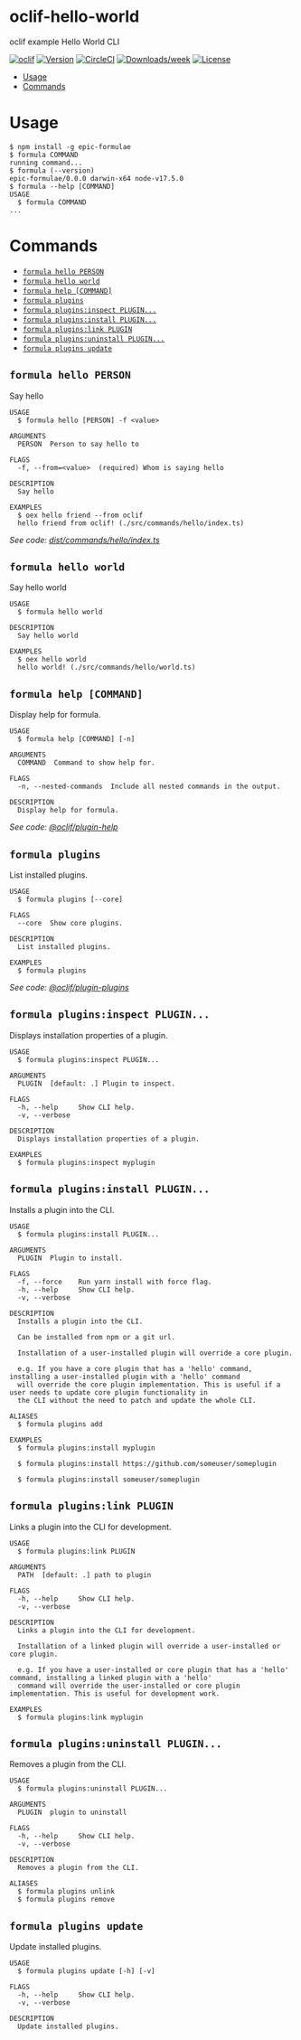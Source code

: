 oclif-hello-world
=================

oclif example Hello World CLI

[![oclif](https://img.shields.io/badge/cli-oclif-brightgreen.svg)](https://oclif.io)
[![Version](https://img.shields.io/npm/v/oclif-hello-world.svg)](https://npmjs.org/package/oclif-hello-world)
[![CircleCI](https://circleci.com/gh/oclif/hello-world/tree/main.svg?style=shield)](https://circleci.com/gh/oclif/hello-world/tree/main)
[![Downloads/week](https://img.shields.io/npm/dw/oclif-hello-world.svg)](https://npmjs.org/package/oclif-hello-world)
[![License](https://img.shields.io/npm/l/oclif-hello-world.svg)](https://github.com/oclif/hello-world/blob/main/package.json)

<!-- toc -->
* [Usage](#usage)
* [Commands](#commands)
<!-- tocstop -->
# Usage
<!-- usage -->
```sh-session
$ npm install -g epic-formulae
$ formula COMMAND
running command...
$ formula (--version)
epic-formulae/0.0.0 darwin-x64 node-v17.5.0
$ formula --help [COMMAND]
USAGE
  $ formula COMMAND
...
```
<!-- usagestop -->
# Commands
<!-- commands -->
* [`formula hello PERSON`](#formula-hello-person)
* [`formula hello world`](#formula-hello-world)
* [`formula help [COMMAND]`](#formula-help-command)
* [`formula plugins`](#formula-plugins)
* [`formula plugins:inspect PLUGIN...`](#formula-pluginsinspect-plugin)
* [`formula plugins:install PLUGIN...`](#formula-pluginsinstall-plugin)
* [`formula plugins:link PLUGIN`](#formula-pluginslink-plugin)
* [`formula plugins:uninstall PLUGIN...`](#formula-pluginsuninstall-plugin)
* [`formula plugins update`](#formula-plugins-update)

## `formula hello PERSON`

Say hello

```
USAGE
  $ formula hello [PERSON] -f <value>

ARGUMENTS
  PERSON  Person to say hello to

FLAGS
  -f, --from=<value>  (required) Whom is saying hello

DESCRIPTION
  Say hello

EXAMPLES
  $ oex hello friend --from oclif
  hello friend from oclif! (./src/commands/hello/index.ts)
```

_See code: [dist/commands/hello/index.ts](https://github.com/micapam/epic-formulae/blob/v0.0.0/dist/commands/hello/index.ts)_

## `formula hello world`

Say hello world

```
USAGE
  $ formula hello world

DESCRIPTION
  Say hello world

EXAMPLES
  $ oex hello world
  hello world! (./src/commands/hello/world.ts)
```

## `formula help [COMMAND]`

Display help for formula.

```
USAGE
  $ formula help [COMMAND] [-n]

ARGUMENTS
  COMMAND  Command to show help for.

FLAGS
  -n, --nested-commands  Include all nested commands in the output.

DESCRIPTION
  Display help for formula.
```

_See code: [@oclif/plugin-help](https://github.com/oclif/plugin-help/blob/v5.1.11/src/commands/help.ts)_

## `formula plugins`

List installed plugins.

```
USAGE
  $ formula plugins [--core]

FLAGS
  --core  Show core plugins.

DESCRIPTION
  List installed plugins.

EXAMPLES
  $ formula plugins
```

_See code: [@oclif/plugin-plugins](https://github.com/oclif/plugin-plugins/blob/v2.0.11/src/commands/plugins/index.ts)_

## `formula plugins:inspect PLUGIN...`

Displays installation properties of a plugin.

```
USAGE
  $ formula plugins:inspect PLUGIN...

ARGUMENTS
  PLUGIN  [default: .] Plugin to inspect.

FLAGS
  -h, --help     Show CLI help.
  -v, --verbose

DESCRIPTION
  Displays installation properties of a plugin.

EXAMPLES
  $ formula plugins:inspect myplugin
```

## `formula plugins:install PLUGIN...`

Installs a plugin into the CLI.

```
USAGE
  $ formula plugins:install PLUGIN...

ARGUMENTS
  PLUGIN  Plugin to install.

FLAGS
  -f, --force    Run yarn install with force flag.
  -h, --help     Show CLI help.
  -v, --verbose

DESCRIPTION
  Installs a plugin into the CLI.

  Can be installed from npm or a git url.

  Installation of a user-installed plugin will override a core plugin.

  e.g. If you have a core plugin that has a 'hello' command, installing a user-installed plugin with a 'hello' command
  will override the core plugin implementation. This is useful if a user needs to update core plugin functionality in
  the CLI without the need to patch and update the whole CLI.

ALIASES
  $ formula plugins add

EXAMPLES
  $ formula plugins:install myplugin 

  $ formula plugins:install https://github.com/someuser/someplugin

  $ formula plugins:install someuser/someplugin
```

## `formula plugins:link PLUGIN`

Links a plugin into the CLI for development.

```
USAGE
  $ formula plugins:link PLUGIN

ARGUMENTS
  PATH  [default: .] path to plugin

FLAGS
  -h, --help     Show CLI help.
  -v, --verbose

DESCRIPTION
  Links a plugin into the CLI for development.

  Installation of a linked plugin will override a user-installed or core plugin.

  e.g. If you have a user-installed or core plugin that has a 'hello' command, installing a linked plugin with a 'hello'
  command will override the user-installed or core plugin implementation. This is useful for development work.

EXAMPLES
  $ formula plugins:link myplugin
```

## `formula plugins:uninstall PLUGIN...`

Removes a plugin from the CLI.

```
USAGE
  $ formula plugins:uninstall PLUGIN...

ARGUMENTS
  PLUGIN  plugin to uninstall

FLAGS
  -h, --help     Show CLI help.
  -v, --verbose

DESCRIPTION
  Removes a plugin from the CLI.

ALIASES
  $ formula plugins unlink
  $ formula plugins remove
```

## `formula plugins update`

Update installed plugins.

```
USAGE
  $ formula plugins update [-h] [-v]

FLAGS
  -h, --help     Show CLI help.
  -v, --verbose

DESCRIPTION
  Update installed plugins.
```
<!-- commandsstop -->
